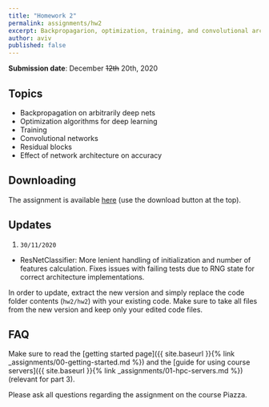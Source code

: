 ```yaml
---
title: "Homework 2"
permalink: assignments/hw2
excerpt: Backpropagarion, optimization, training, and convolutional architectures
author: aviv
published: false
---
```


**Submission date**: December ~~12th~~ 20th, 2020

## Topics

- Backpropagation on arbitrarily deep nets
- Optimization algorithms for deep learning
- Training
- Convolutional networks
- Residual blocks
- Effect of network architecture on accuracy

## Downloading

The assignment is available
[here](https://technionmail-my.sharepoint.com/:u:/g/personal/avivr_campus_technion_ac_il/EfD5Z1uFkYFGrJNMx8HdFxoBujRdyKs2W91owL5cHTD7fw?e=TSJOIy)
(use the download button at the top).

## Updates

1. `30/11/2020`
  - ResNetClassifier: More lenient handling of initialization and number of
    features calculation. Fixes issues with failing tests due to RNG state for
    correct architecture implementations.


In order to update, extract the new version and simply replace the code
folder contents (`hw2/hw2`) with your existing code.
Make sure to take all files from the new version and keep only your edited code files.

## FAQ

Make sure to read the [getting started page]({{ site.baseurl }}{% link _assignments/00-getting-started.md %})
and the [guide for using course servers]({{ site.baseurl }}{% link _assignments/01-hpc-servers.md %}) (relevant for part 3).

Please ask all questions regarding the assignment on the course Piazza.

